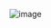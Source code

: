 ![image](https://user-images.githubusercontent.com/77496081/145508084-2b98876e-01be-4e9a-916a-c52e361d71f1.png)
